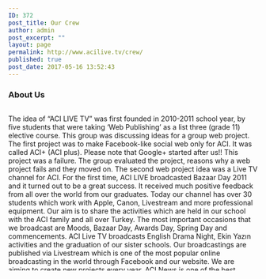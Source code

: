 ```yaml
---
ID: 372
post_title: Our Crew
author: admin
post_excerpt: ""
layout: page
permalink: http://www.acilive.tv/crew/
published: true
post_date: 2017-05-16 13:52:43
---
```

<h3>About Us</h3>
<div style="max-height: 330px; height: auto; width: aotp; border: 0px solid #ccc; overflow: auto;">

The idea of “ACI LIVE TV” was first founded in 2010-2011 school year, by five students that were taking ‘Web Publishing’ as a list three (grade 11) elective course. This group was discussing ideas for a group web project. The first project was to make Facebook-like social web only for ACI. It was called ACI+ (ACI plus). Please note that Google+ started after us!! This project was a failure. The group evaluated the project, reasons why a web project fails and they moved on. The second web project idea was a Live TV channel for ACI. For the first time, ACI LIVE broadcasted Bazaar Day 2011 and it turned out to be a great success. It received much positive feedback from all over the world from our graduates. Today our channel has over 30 students which work with Apple, Canon, Livestream and more professional equipment. Our aim is to share the activities which are held in our school with the ACI family and all over Turkey. The most important occasions that we broadcast are Moods, Bazaar Day, Awards Day, Spring Day and commencements. ACI Live TV broadcasts English Drama Night, Ekin Yazın activities and the graduation of our sister schools. Our broadcastings are published via Livestream which is one of the most popular online broadcasting in the world through Facebook and our website. We are aiming to create new projects every year. ACI News is one of the best examples. With all these qualities ACI Live TV is one of the first and only high school live channel in Turkey.
<p class="contact-text"></p>

</div>